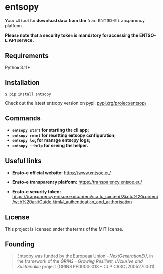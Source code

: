 # entsopy

  

Your cli tool for **download data from the** from ENTSO-E transparency platform.


**Please note that a security token is mandatory for accessing the ENTSO-E API service.**

## Requirements
Python 3.11+

## Installation
```
$ pip install entsopy
```
Check out the latest entsopy version on pypi: [pypi.org/project/entsopy](https://pypi.org/project/entsopy/)

## Commands

 - **`entsopy start` for **starting** the cli app;**
 - **`entsopy reset` for resetting entsopy configuration;**
 - **`entsopy log` for manage entsopy logs;**
 - **`entsopy --help` for seeing the helper.**

  

## Useful links

-  **Ensto-e official website:** https://www.entsoe.eu/

-  **Ensto-e transparency platform:** https://transparency.entsoe.eu/

-  **Ensto-e security token:** https://transparency.entsoe.eu/content/static_content/Static%20content/web%20api/Guide.html#_authentication_and_authorisation

  
## License

This project is licensed under the terms of the MIT license.

  
## Founding

> Entsopy was funded by the European Union - _NextGenerationEU_, in the framework of the _GRINS - Growing
> Resilient, INclusive and Sustainable_ project (GRINS PE00000018 – CUP C93C22005270001)